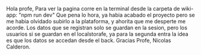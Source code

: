 Hola profe, 
Para ver la pagina corre en la terminal desde la carpeta de wiki-app: 
"npm run dev"
Que pena lo hora, ya habia acabado el proyecto pero se me habia olvidado subirlo a la plataforma, y ahorita que me desperte me acorde.
Los datos que se registran solo se guardan en la sesion, pero los usuarios si se guardan en el localstorafe, ya para la segunda entra la idea es que los datos se accedan desde el back.
Gracias Profe,
Nicolas Calderon.